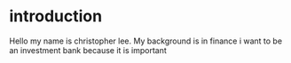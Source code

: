 # introduction
Hello my name is christopher lee. My background is in finance 
i want to be an investment bank
because it is important
